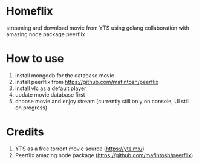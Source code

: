 # Homeflix
streaming and download movie from YTS using golang collaboration with amazing node package peerflix

# How to use
1. install mongodb for the database movie
2. install peerflix from https://github.com/mafintosh/peerflix
3. install vlc as a default player
4. update movie database first
5. choose movie and enjoy stream (currently still only on console, UI still on progress)

# Credits
1. YTS as a free torrent movie source (https://yts.mx/)
2. Peerflix amazing node package (https://github.com/mafintosh/peerflix)
